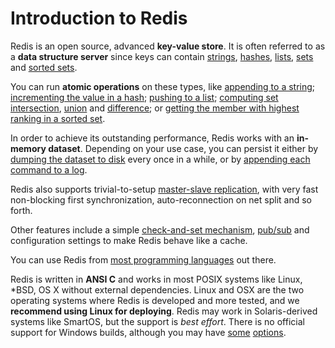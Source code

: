 Introduction to Redis
===

Redis is an open source, advanced **key-value store**.  It
is often referred to as a **data structure server** since
keys can contain [strings](/topics/data-types#strings),
[hashes](/topics/data-types#hashes), [lists](/topics/data-types#lists),
[sets](/topics/data-types#sets) and [sorted
sets](/topics/data-types#sorted-sets).

You can run **atomic operations**
on these types, like [appending to a string](/commands/append);
[incrementing the value in a hash](/commands/hincrby); [pushing to a
list](/commands/lpush); [computing set intersection](/commands/sinter),
[union](/commands/sunion) and [difference](/commands/sdiff);
or [getting the member with highest ranking in a sorted
set](/commands/zrangebyscore).

In order to achieve its outstanding performance, Redis works with an
**in-memory dataset**. Depending on your use case, you can persist it either
by [dumping the dataset to disk](/topics/persistence#snapshotting)
every once in a while, or by [appending each command to a
log](/topics/persistence#append-only-file).

Redis also supports trivial-to-setup [master-slave
replication](/topics/replication), with very fast non-blocking first
synchronization, auto-reconnection on net split and so forth.

Other features include a simple [check-and-set
mechanism](/topics/transactions), [pub/sub](/topics/pubsub)
and configuration settings to make Redis behave like a
cache.

You can use Redis from [most programming languages](/clients) out there. 

Redis is written in **ANSI C** and works in most POSIX systems like Linux,
\*BSD, OS X without external dependencies. Linux and OSX are the two operating systems where Redis is developed and more tested, and we **recommend using Linux for deploying**. Redis may work in Solaris-derived systems like SmartOS, but the support is *best effort*. There
is no official support for Windows builds, although you may
have [some](http://code.google.com/p/redis/issues/detail?id=34)
[options](https://github.com/dmajkic/redis).
